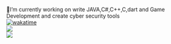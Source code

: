 
🔭I’m currently working on write JAVA,C#,C++,C,dart and Game Development and create cyber security tools<br>
[![wakatime](https://wakatime.com/badge/user/50021905-9972-4729-9e78-2a54336f38b4.svg)](https://wakatime.com/@50021905-9972-4729-9e78-2a54336f38b4)<br/>
[![](https://visitcount.itsvg.in/api?id=Kaanirmak&icon=2&color=6)](https://visitcount.itsvg.in)<br/>
![](https://github-readme-stats.vercel.app/api?username=kaanirmak&theme=dark&hide_border=false&include_all_commits=true&count_private=True)



